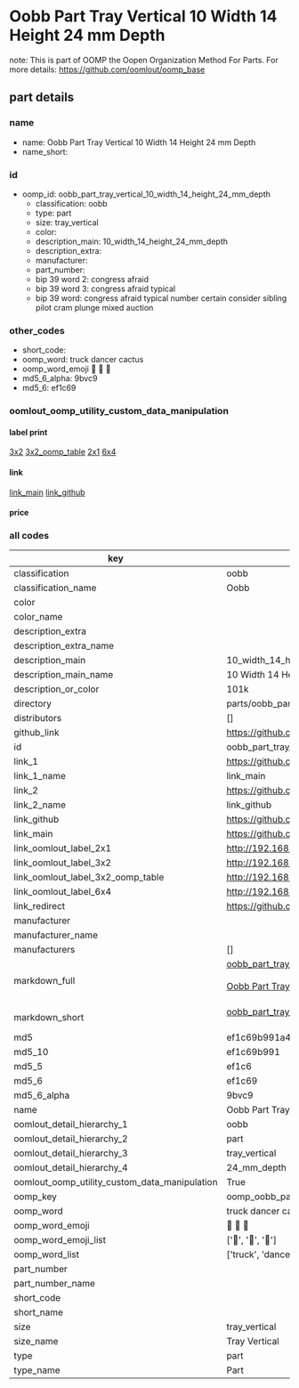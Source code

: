 # Oobb Part Tray Vertical 10 Width 14 Height 24 mm Depth  

note: This is part of OOMP the Oopen Organization Method For Parts. For more details: https://github.com/oomlout/oomp_base

##  part details
  







### name
* name: Oobb Part Tray Vertical 10 Width 14 Height 24 mm Depth
* name_short: 
### id
* oomp_id: oobb_part_tray_vertical_10_width_14_height_24_mm_depth
  * classification: oobb
  * type: part
  * size: tray_vertical
  * color: 
  * description_main: 10_width_14_height_24_mm_depth
  * description_extra: 
  * manufacturer: 
  * part_number: 
  * bip 39 word 2: congress afraid
  * bip 39 word 3: congress afraid typical
  * bip 39 word: congress afraid typical number certain consider sibling pilot cram plunge mixed auction

### other_codes
* short_code: 
* oomp_word: truck dancer cactus
* oomp_word_emoji :truck: :dancer: :cactus:
* md5_6_alpha: 9bvc9
* md5_6: ef1c69






### oomlout_oomp_utility_custom_data_manipulation
#### label print
[3x2](http://192.168.1.245:1112/?label=oomp%209bvc9)
[3x2_oomp_table](http://192.168.1.108:1112/?label=oomp%209bvc9)
[2x1](http://192.168.1.242:1112/?label=oomp%209bvc9)
[6x4](http://192.168.1.55:1112/?label=oomp%209bvc9)    

#### link

[link_main](https://github.com/oomlout/oomlout_oomp_version_1_messy/tree/main/parts/oobb_part_tray_vertical_10_width_14_height_24_mm_depth) [link_github](https://github.com/oomlout/oomlout_oomp_version_1_messy/tree/main/parts/oobb_part_tray_vertical_10_width_14_height_24_mm_depth)                             

#### price







### all codes 
| key | value |  
| --- | --- |  
| classification | oobb |  
| classification_name | Oobb |  
| color |  |  
| color_name |  |  
| description_extra |  |  
| description_extra_name |  |  
| description_main | 10_width_14_height_24_mm_depth |  
| description_main_name | 10 Width 14 Height 24 mm Depth |  
| description_or_color | 101k |  
| directory | parts/oobb_part_tray_vertical_10_width_14_height_24_mm_depth |  
| distributors | [] |  
| github_link | https://github.com/oomlout/oomlout_oomp_part_src/tree/main/parts/oobb_part_tray_vertical_10_width_14_height_24_mm_depth |  
| id | oobb_part_tray_vertical_10_width_14_height_24_mm_depth |  
| link_1 | https://github.com/oomlout/oomlout_oomp_version_1_messy/tree/main/parts/oobb_part_tray_vertical_10_width_14_height_24_mm_depth |  
| link_1_name | link_main |  
| link_2 | https://github.com/oomlout/oomlout_oomp_version_1_messy/tree/main/parts/oobb_part_tray_vertical_10_width_14_height_24_mm_depth |  
| link_2_name | link_github |  
| link_github | https://github.com/oomlout/oomlout_oomp_version_1_messy/tree/main/parts/oobb_part_tray_vertical_10_width_14_height_24_mm_depth |  
| link_main | https://github.com/oomlout/oomlout_oomp_version_1_messy/tree/main/parts/oobb_part_tray_vertical_10_width_14_height_24_mm_depth |  
| link_oomlout_label_2x1 | http://192.168.1.242:1112/?label=oomp%209bvc9 |  
| link_oomlout_label_3x2 | http://192.168.1.245:1112/?label=oomp%209bvc9 |  
| link_oomlout_label_3x2_oomp_table | http://192.168.1.108:1112/?label=oomp%209bvc9 |  
| link_oomlout_label_6x4 | http://192.168.1.55:1112/?label=oomp%209bvc9 |  
| link_redirect | https://github.com/oomlout/oomlout_oomp_version_1_messy/tree/main/parts/oobb_part_tray_vertical_10_width_14_height_24_mm_depth |  
| manufacturer |  |  
| manufacturer_name |  |  
| manufacturers | [] |  
| markdown_full | [oobb_part_tray_vertical_10_width_14_height_24_mm_depth](none)<br>[](none)<br>[Oobb Part Tray Vertical 10 Width 14 Height 24 Mm Depth](none)<br><br> |  
| markdown_short | [oobb_part_tray_vertical_10_width_14_height_24_mm_depth](none)<br><br> |  
| md5 | ef1c69b991a4f8f4bd12d977d7c12178 |  
| md5_10 | ef1c69b991 |  
| md5_5 | ef1c6 |  
| md5_6 | ef1c69 |  
| md5_6_alpha | 9bvc9 |  
| name | Oobb Part Tray Vertical 10 Width 14 Height 24 mm Depth |  
| oomlout_detail_hierarchy_1 | oobb |  
| oomlout_detail_hierarchy_2 | part |  
| oomlout_detail_hierarchy_3 | tray_vertical |  
| oomlout_detail_hierarchy_4 | 24_mm_depth |  
| oomlout_oomp_utility_custom_data_manipulation | True |  
| oomp_key | oomp_oobb_part_tray_vertical_10_width_14_height_24_mm_depth |  
| oomp_word | truck dancer cactus |  
| oomp_word_emoji | :truck: :dancer: :cactus: |  
| oomp_word_emoji_list | [':truck:', ':dancer:', ':cactus:'] |  
| oomp_word_list | ['truck', 'dancer', 'cactus'] |  
| part_number |  |  
| part_number_name |  |  
| short_code |  |  
| short_name |  |  
| size | tray_vertical |  
| size_name | Tray Vertical |  
| type | part |  
| type_name | Part |  
